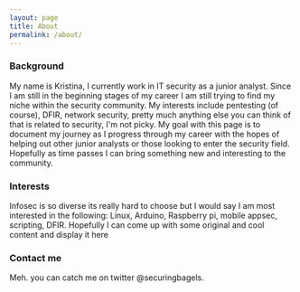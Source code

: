```yaml
---
layout: page
title: About
permalink: /about/
---
```


### Background
My name is Kristina, I currently work in IT security as a junior analyst. Since I am still in the beginning stages of my career I am still 
trying to find my niche within the security community. My interests include pentesting (of course), DFIR, network security, pretty much anything else you can think of that is related to security, I'm not picky. My goal with this page is to document my journey as I progress through my career with the hopes of helping out other junior analysts or those looking to enter the security field. Hopefully as time passes I can bring something new and interesting to the community.
### Interests
Infosec is so diverse its really hard to choose but I would say I am most interested in the following: Linux, Arduino, Raspberry pi, mobile appsec, scripting, DFIR. Hopefully I can come up with some original and cool content and display it here

### Contact me
Meh. you can catch me on twitter @securingbagels. 
